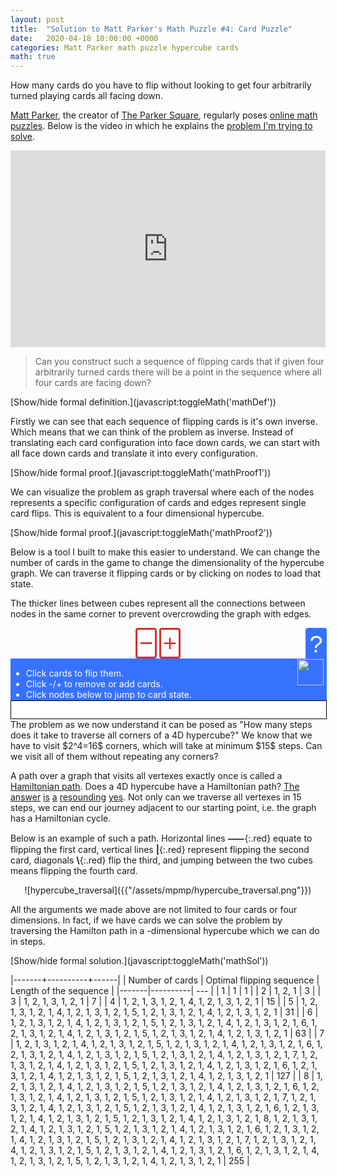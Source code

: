 ```yaml
---
layout: post
title:  "Solution to Matt Parker's Math Puzzle #4: Card Puzzle"
date:   2020-04-18 10:00:00 +0000
categories: Matt Parker math puzzle hypercube cards
math: true
---
```


How many cards do you have to flip without looking to get four arbitrarily turned playing cards all facing down.

[Matt Parker](https://twitter.com/standupmaths), the creator of [The Parker Square](http://theparkersquare.com/), regularly poses [online math puzzles](https://www.think-maths.co.uk/maths-puzzles). Below is the video in which he explains the [problem I'm trying to solve](https://www.think-maths.co.uk/card-puzzle).

<center>
<iframe style="max-width: 100%;" width="560" height="315" src="https://www.youtube.com/embed/oCMVUROty0g" frameborder="0" allow="accelerometer; autoplay; encrypted-media; gyroscope; picture-in-picture" allowfullscreen></iframe>
</center>

> Can you construct such a sequence of flipping cards that if given four arbitrarily turned cards there will be a point in the sequence where all four cards are facing down?

<div class="math" id="mathDef">
	Each card can be either face up or face down. Lets denote the possible states with $S$ and define
	$$S = \Big\{🂠, 🂱\Big\},\ \text{where}\\
	\neg🂠 = 🂱 \ \\\text{and}\\ \neg 🂱 = 🂠.$$


	Then all possible four card configurations are $S^4$, e.g.
	$$\Big(🂠, 🂠, 🂠, 🂠\Big), \Big(🂠, 🂱, 🂱, 🂠\Big), \Big(🂱, 🂠, 🂱, 🂱\Big) \in S^4$$

	For $i \in \{1, 2, 3, 4\}$ lets define a single card flip $F_i \colon S^4 \rightarrow S^4$ with
	$$ F_i\colon \mathbf{C} = (C_1, C_2, C_3, C_4) \mapsto (C_1', C_2', C_3', C_4')\\
	C_j' = \begin{cases}\neg C_j & i = j \\ C_j & i\neq j \end{cases},\ \forall j \in \{1, 2, 3, 4\}\ .$$

	The goal is to find the smallest $n$ for which there exists a sequence of flips $\mathbf{H} = (H_1, H_2, ..., H_n) \in \{F_1, F_2, F_3, F_4\}^n$ such that
	$$ \forall \mathbf{C} \in S^4, \ \exists m \leq n \colon H_m \circ H_{m-1} \circ ... \circ H_2 \circ H_1 (\mathbf{C}) = \Big(🂠, 🂠, 🂠, 🂠\Big)\ .$$
</div>
[Show/hide formal definition.](javascript:toggleMath('mathDef'))

Firstly we can see that each sequence of flipping cards is it's own inverse. Which means that we can think of the problem as inverse. Instead of translating each card configuration into face down cards, we can start with all face down cards and translate it into every configuration.

<div class="math" id="mathProof1">
	For any $n$ and $\mathbf{H} = (H_1, H_2, ..., H_n) \in \{F_1, F_2, F_3, F_4\}^n$
	$$ \underline{\forall \mathbf{C} \in S^4, \ \exists m \leq n \colon H_m \circ H_{m-1} \circ ... \circ H_2 \circ H_1 (\mathbf{C}) = \Big(🂠, 🂠, 🂠, 🂠\Big)} \\
	\underline{\iff}\\
	\underline{\forall \mathbf{C} \in S^4, \ \exists m \leq n \colon H_m \circ H_{m-1} \circ ... \circ H_2 \circ H_1 \Big(🂠, 🂠, 🂠, 🂠\Big) = \mathbf{C}}$$

	For any sequence of flips a card will be in the starting position if we flip it an even number of times. Regardless of the order in which we flip other cards the only thing that matters is the count (mod 2) of each flip. <br><br>

	That automatically means that any sequence applied twice will be an identity and will not change any of the cards, i.e. every sequence is it's own inverse.<br><br>


	$\underline{\implies}$
	<br>

	for any $\mathbf{C} \in S^4$ we have $H^{(m)}=\colon H_m \circ H_{m-1} \circ ... \circ H_2 \circ H_1$

	$$ H^{(m)}(\mathbf{C}) = \Big(🂠, 🂠, 🂠, 🂠\Big) $$

	apply $H^{(m)}$ on both sides

	$$ \not H^{(m)}(\not H^{(m)}(\mathbf{C})) =  H^{(m)}\Big(🂠, 🂠, 🂠, 🂠\Big) \\
	\mathbf{C} =  H^{(m)}\Big(🂠, 🂠, 🂠, 🂠\Big)
	$$
	<br>
	<br>

	$\underline{\impliedby}$
	<br>

	for any $\mathbf{C} \in S^4$ we have $H^{(m)}=\colon H_m \circ H_{m-1} \circ ... \circ H_2 \circ H_1$

	$$ H^{(m)}\Big(🂠, 🂠, 🂠, 🂠\Big) =  \mathbf{C} $$

	apply $H^{(m)}$ on both sides

	$$ \not H^{(m)}\left(\not H^{(m)}\Big(🂠, 🂠, 🂠, 🂠\Big)\right) =  H^{(m)}(\mathbf{C}) \\
	\Big(🂠, 🂠, 🂠, 🂠\Big) = H^{(m)}(\mathbf{C})
	$$
	<span class="qed">□</span>

</div>
[Show/hide formal proof.](javascript:toggleMath('mathProof1'))

We can visualize the problem as graph traversal where each of the nodes represents a specific configuration of cards and edges represent single card flips. This is equivalent to a four dimensional hypercube.

<div class="math" id="mathProof2">
	Let's define graph $G = (V, E)$ such that vertexes are all possible card combinations
	$$ V = S^4 $$
	and edges connect all card states that can be reached with a single card flip
	$$ \forall \mathbf{C}, \mathbf{C'} \in V \colon (\mathbf{C}, \mathbf{C'}) \in E \iff \exists i\ F_i(\mathbf{C}) = \mathbf{C'} \ .$$

	A 4D Hypercube graph $Q_4$ is constructed in the exact same manner. Only difference is swapping 🂠 for 0 and 🂱 for 1. Only points that differ in one coordinate are connected, same as $G$. Therefore the two graphs are isomorphic.
	$$G \cong Q_4$$
	<span class="qed">□</span>
</div>
[Show/hide formal proof.](javascript:toggleMath('mathProof2'))

Below is a tool I built to make this easier to understand. We can change the number of cards in the game to change the dimensionality of the hypercube graph. We can traverse it flipping cards or by clicking on nodes to load that state.

The thicker lines between cubes represent all the connections between nodes in the same corner to prevent overcrowding the graph with edges.
<div id="controlsWrapper">
	<div id="controls">
		<button onclick="removeCard()">−</button>
		<span id="cards"> </span>
		<button onclick="addCard()">+</button>
	</div>
	<button id="helpTxtToggle" onclick="toggleHelp('helpTxt')">?</button>
</div>
<div id="helpTxt">
	<ul>
		<li>Click cards to flip them.</li>
		<li>Click -/+ to remove or add cards.</li>
		<li>Click nodes below to jump to card state.</li>
	</ul>
	<img src="{{'/assets/mpmp/cursor.svg'}}"/>
</div>
<div id="cubes">
</div>
The problem as we now understand it can be posed as "How many steps does it take to traverse all corners of a 4D hypercube?" We know that we have to visit $2^4=16$ corners, which will take at minimum $15$ steps. Can we visit all of them without repeating any corners?

A path over a graph that visits all vertexes exactly once is called a [Hamiltonian path][hamcy]. Does a 4D hypercube have a Hamiltonian path? [The][hyperham0] [answer][hyperham1] [is][hyperham2] [a][hyperham4] [resounding][hyperham5] [yes][hyperham3]. Not only can we traverse all vertexes in 15 steps, we can end our journey adjacent to our starting point, i.e. the graph has a Hamiltonian cycle.

[hyperham0]: https://hal.inria.fr/hal-01184431/document
[hyperham1]: https://mathworld.wolfram.com/HypercubeGraph.html
[hyperham2]: https://inst.eecs.berkeley.edu/~cs70/sp07/lec/lecture14.pdf
[hyperham3]: https://en.wikipedia.org/wiki/Hypercube_graph#Hamiltonicity
[hyperham4]: https://www.hindawi.com/journals/ijcom/2015/513073/
[hyperham5]: http://math.colorado.edu/~kstange/3170/hamiltonian-hypercube-pics.pdf
[hamcy]: https://en.wikipedia.org/wiki/Hamiltonian_path
Below is an example of such a path. Horizontal lines **⸺**{:.red} equate to flipping the first card, vertical lines **\|**{:.red} represent flipping the second card, diagonals **\\**{:.red} flip the third, and jumping between the two cubes means flipping the fourth card.

<div style="text-align: center" markdown="1">
![hypercube_traversal]({{"/assets/mpmp/hypercube_traversal.png"}})
</div>

All the arguments we made above are not limited to four cards or four dimensions. In fact, if we have $N$ cards we can solve the problem by traversing the Hamilton path in a $N$-dimensional hypercube which we can do in $2^N-1$ steps.

<div class="math" id="mathSol" markdown="1">
We can construct an optimal solution recursively. Let's denote $S_N$ as an optimal sequence of flips for $N$ cards.

<u>End condition</u>  
For one card it's easy. We only have one card and therefore only one winning move.

$$ S_1 = (1) $$

<u>Recursive step</u>  
For any number of cards $N>1$ we can first traverse all possibilities for the first $N-1$ cards, flip the $N$-th card, and again repeat the sequence for the first $N-1$ cards.

$$ S_N = (S_{N-1}, N, S_{N-1}) $$

<u>Analysis</u>  
I want to look at the size of each solution to confirm that they are indeed the minimum size.

$$|S_1| = 1 \land
|S_N| = 2 |S_{N-1}| + 1
\iff |S_N| = 2^N-1
$$

<span class="qed">□</span>
</div>
[Show/hide formal solution.](javascript:toggleMath('mathSol'))

|-------+----------+------|
| Number of cards $N$ | Optimal flipping sequence $S_N$ | Length of the sequence $\|S_N\| = 2^N-1$ |
|-------|----------| --- |
| 1 | 1 | 1 |
| 2 | 1, 2, 1 | 3 |
| 3 | 1, 2, 1, 3, 1, 2, 1 | 7 |
| 4 | 1, 2, 1, 3, 1, 2, 1, 4, 1, 2, 1, 3, 1, 2, 1 | 15 |
| 5 | 1, 2, 1, 3, 1, 2, 1, 4, 1, 2, 1, 3, 1, 2, 1, 5, 1, 2, 1, 3, 1, 2, 1, 4, 1, 2, 1, 3, 1, 2, 1 | 31 |
| 6 | 1, 2, 1, 3, 1, 2, 1, 4, 1, 2, 1, 3, 1, 2, 1, 5, 1, 2, 1, 3, 1, 2, 1, 4, 1, 2, 1, 3, 1, 2, 1, 6, 1, 2, 1, 3, 1, 2, 1, 4, 1, 2, 1, 3, 1, 2, 1, 5, 1, 2, 1, 3, 1, 2, 1, 4, 1, 2, 1, 3, 1, 2, 1 | 63 |
| 7 | 1, 2, 1, 3, 1, 2, 1, 4, 1, 2, 1, 3, 1, 2, 1, 5, 1, 2, 1, 3, 1, 2, 1, 4, 1, 2, 1, 3, 1, 2, 1, 6, 1, 2, 1, 3, 1, 2, 1, 4, 1, 2, 1, 3, 1, 2, 1, 5, 1, 2, 1, 3, 1, 2, 1, 4, 1, 2, 1, 3, 1, 2, 1, 7, 1, 2, 1, 3, 1, 2, 1, 4, 1, 2, 1, 3, 1, 2, 1, 5, 1, 2, 1, 3, 1, 2, 1, 4, 1, 2, 1, 3, 1, 2, 1, 6, 1, 2, 1, 3, 1, 2, 1, 4, 1, 2, 1, 3, 1, 2, 1, 5, 1, 2, 1, 3, 1, 2, 1, 4, 1, 2, 1, 3, 1, 2, 1 | 127 |
| 8 | 1, 2, 1, 3, 1, 2, 1, 4, 1, 2, 1, 3, 1, 2, 1, 5, 1, 2, 1, 3, 1, 2, 1, 4, 1, 2, 1, 3, 1, 2, 1, 6, 1, 2, 1, 3, 1, 2, 1, 4, 1, 2, 1, 3, 1, 2, 1, 5, 1, 2, 1, 3, 1, 2, 1, 4, 1, 2, 1, 3, 1, 2, 1, 7, 1, 2, 1, 3, 1, 2, 1, 4, 1, 2, 1, 3, 1, 2, 1, 5, 1, 2, 1, 3, 1, 2, 1, 4, 1, 2, 1, 3, 1, 2, 1, 6, 1, 2, 1, 3, 1, 2, 1, 4, 1, 2, 1, 3, 1, 2, 1, 5, 1, 2, 1, 3, 1, 2, 1, 4, 1, 2, 1, 3, 1, 2, 1, 8, 1, 2, 1, 3, 1, 2, 1, 4, 1, 2, 1, 3, 1, 2, 1, 5, 1, 2, 1, 3, 1, 2, 1, 4, 1, 2, 1, 3, 1, 2, 1, 6, 1, 2, 1, 3, 1, 2, 1, 4, 1, 2, 1, 3, 1, 2, 1, 5, 1, 2, 1, 3, 1, 2, 1, 4, 1, 2, 1, 3, 1, 2, 1, 7, 1, 2, 1, 3, 1, 2, 1, 4, 1, 2, 1, 3, 1, 2, 1, 5, 1, 2, 1, 3, 1, 2, 1, 4, 1, 2, 1, 3, 1, 2, 1, 6, 1, 2, 1, 3, 1, 2, 1, 4, 1, 2, 1, 3, 1, 2, 1, 5, 1, 2, 1, 3, 1, 2, 1, 4, 1, 2, 1, 3, 1, 2, 1 | 255 |

<script>
function toggleMath(id){
	let div = document.getElementById(id);
	if (div.style.display === "block") {
		div.style.display = "none";
	} else {
		div.style.display = "block";
	}
}
function toggleHelp(id){
	let div = document.getElementById(id);
	if (div.style.display === "none") {
		div.style.display = "flex";
	} else {
		div.style.display = "none";
	}
}
function drawHypercube(ctx, dim, x, y) {
	let R = 10, D = 50;
	let scale = Math.pow(4, Math.ceil(dim/3)-1);
	D *= scale 
	let lineWidth = 2 * scale;
	if (dim < 0) {
		return [];
	} else if (dim == 0) {
		ctx.beginPath();
		ctx.arc(x+R, y+R, R, 0, 2*Math.PI, false);
		ctx.fill();
		return [["", {x: x+R, y: y+R}]];
	} else if (dim % 3 == 1) {
		let left = drawHypercube(ctx, dim-1, x, y);
		let maxx = x, maxy = y;
		for (let i in left) {
			left[i][0] += "0";
			maxx = Math.max(maxx, left[i][1].x);
			maxy = Math.max(maxy, left[i][1].y);
		}
		let right = drawHypercube(ctx, dim-1, maxx+D, y);
		for (let i in right) right[i][0] += "1";
		ctx.lineWidth = lineWidth;
		ctx.beginPath();
		ctx.moveTo(maxx, (maxy+y+R)/2);
		ctx.lineTo(maxx+D+R, (maxy+y+R)/2);
		ctx.stroke();
		return left.concat(right);
	} else if (dim % 3 == 2) {
		let top = drawHypercube(ctx, dim-1, x, y);
		let maxx = x, maxy = y;
		for (let i in top) {
			top[i][0] += "0";
			maxx = Math.max(maxx, top[i][1].x);
			maxy = Math.max(maxy, top[i][1].y);
		}
		let bottom = drawHypercube(ctx, dim-1, x, maxy+D);
		for (let i in bottom) bottom[i][0] += "1";
		let x1 = x + (maxx-x-D+2*R)/4, x2 = maxx + x + R - x1;
		ctx.lineWidth = lineWidth;
		ctx.beginPath();
		ctx.moveTo(x1, maxy)
		ctx.lineTo(x1, maxy+D+R)
		ctx.moveTo(x2, maxy)
		ctx.lineTo(x2, maxy+D+R)
		ctx.stroke()
		return top.concat(bottom);
	} else {
		let front = drawHypercube(ctx, dim-1, x, y);
		let maxx = x, maxy = y;
		for (let i in front) {
			front[i][0] += "0";
			maxx = Math.max(maxx, front[i][1].x);
			maxy = Math.max(maxy, front[i][1].y);
		}
		let midx = (x+maxx-D)/2, midy = (y+maxy-D)/2;
		let shift = D/4;
		let back = drawHypercube(ctx, dim-1, midx+shift, midy+shift);
		for (let i in back) back[i][0] += "1";
		ctx.lineWidth = lineWidth;
		ctx.beginPath();
		for (let ix = 0; ix < 2; ix++){
			let tmpx = [midx, maxx][ix];
			for (let iy = 0; iy < 2; iy++) {
				let tmpy = [midy, maxy][iy];
				ctx.moveTo(tmpx, tmpy)
				ctx.lineTo(tmpx+shift+R, tmpy+shift+R)

			}
		}
		ctx.stroke()
		return front.concat(back);
	}
}
sizesX = {
	0: 15,
	1: 75,
	2: 75,
	3: 97.5,
	4: 390,
	5: 390,
	6: 532.5,
	7: 1860,
	8: 1860,
	9: 2587.5,
	10: 8370,
	11: 8370,
	12: 11752.5,
	13: 36300
};
sizesY = {};
function setClickablePoints(canvas, points) {
	let scale = canvas.width / canvas.clientWidth;
	canvas.addEventListener('click', (e) => {
		const pos = {
			x: (e.pageX - canvas.offsetLeft) * scale,
			y: (e.pageY - canvas.offsetTop) * scale,
		};
		points.forEach(point => {
			if ((pos.x - point[1].x)**2 + (pos.y - point[1].y)**2 <= 100) {
				for (let i in cards) {
					cards[i] = +point[0][i];
				}
				setCanvas();
				showCards();
			}
		});
	});
}
function setCanvas() {
	let dim = cards.length;
	let pad = 5;
	let canvasDiv = document.getElementById("cubes");
	canvasDiv.innerHTML = '<canvas width="{w}" height="{h}"></canvas>'.replace("{w}", sizesX[dim]+10+2*pad).replace("{h}", sizesY[dim]+10+2*pad);
	let canvas = canvasDiv.firstChild;
	let ctx = canvas.getContext("2d");
	let points = drawHypercube(ctx, dim, pad, pad);
	let maxx = 0, maxy = 0, cardsKey = cards.join('');
	for (let i in points) {
		maxx = Math.max(maxx, points[i][1].x);
		maxy = Math.max(maxy, points[i][1].y);
		if (points[i][0] == cardsKey) {
			ctx.beginPath();
			ctx.arc(points[i][1].x, points[i][1].y, 11, 0, 2*Math.PI, false);
			ctx.fillStyle = "#d32f2f";
			ctx.fill();
			ctx.fillStyle = "black";
		}
	}
	if (maxx != sizesX[dim] || maxy != sizesY[dim]) {
		sizesX[dim] = maxx;
		sizesY[dim] = maxy;
		setCanvas(dim);
		console.log(dim, maxx);
		console.log(sizesX);
		console.log(sizesY);
	}
	setClickablePoints(canvas, points);
	return points;
}
function addCard() {
	cards.push(0);
	setCanvas();
	showCards();
}
function removeCard() {
	cards.pop();
	setCanvas();
	showCards();
}
function flipCard(event, idx) {
	cards[idx] = 1-cards[idx];
	setCanvas();
	showCards();
}
function showCards() {
	let span = document.getElementById("cards");
	span.innerHTML = "";
	for (let i in cards) {
		span.innerHTML += '<span class="card" onmousedown="event.preventDefault()" onclick="flipCard(event, {i})">{c}</span>'.replace("{c}", ["🂠", "🂱"][cards[i]]).replace("{i}", i);
	}
}
let cards = [0];
setCanvas();
showCards();
</script>
<style>
	#cubes {
		display: flex;
		width: 100%;
		justify-content: center;
	}
	#cubes {
		background: white;
		border: 1px solid black;
		padding-top: 1em;
		padding-bottom: 1em;
	}
	#cubes canvas {
		max-width: 100%;
		width: auto;
		height: auto;
	}
	#controlsWrapper {
		display: flex;
		position: relative;
		margin-top: 1em;
	}
	#controls {
		text-align: center;
		flex: 1;
	}
	#controlsWrapper button {
		cursor: pointer;
		border: 3px #d32f2f solid;
		background: none;
		display: inline-block;
		color: #d32f2f;
	    font-size: 2.7em;
	    width: 0.9em;
	    padding: 0;
	    border-radius: 4px;
	    text-align: center;
	    vertical-align: middle;
	}
	#cards {
	    vertical-align: middle;
		font-size: 3em;
	}
	#cards .card {
		cursor: pointer;
	}
	.math {
		display: none;
		background-color: rgba(255, 255, 255, 0.5);
		border: 1px solid black;
		padding: 1em;
	}
	.qed {
		float: right;
		margin-top: -1em;
		font-size: 2em;
	}
	.red {
		color: #d32f2f;
	}
	#controlsWrapper button#helpTxtToggle {
		border-bottom-left-radius: 0;
		border-bottom-right-radius: 0;
		background-color: #3772FF;
		color: white;
		border-color: #3772FF;
		border-bottom-style: none;
		margin-right: -2px;
	}
	#helpTxt {
		color: white;
		background-color: #3772FF;
		border: 1px solid #3772FF;
		width: 100%;
		display: flex;
	}
	#helpTxt ul {
		margin-bottom: 0;
		flex: 1;
	}
	#helpTxt img {
		width: 3em;
		margin-right: 0.3em;
	}
</style>